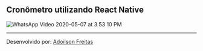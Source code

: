 ## Cronômetro utilizando React Native


![WhatsApp Video 2020-05-07 at 3 53 10 PM](https://user-images.githubusercontent.com/56658900/81334797-fb056280-907c-11ea-95f9-1e1299d44e62.gif)











-----------------------------------------------------------------------------------------------------------------------------
Desenvolvido por: [Adoilson Freitas](https://www.linkedin.com/in/adoilson-freitas-98b154172/)
